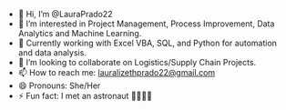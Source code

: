 - 👋 Hi, I’m @LauraPrado22
- 👀 I’m interested in Project Management, Process Improvement, Data Analytics and Machine Learning.
- 🌱 Currently working with Excel VBA, SQL, and Python for automation and data analysis.
- 💞️ I’m looking to collaborate on Logistics/Supply Chain Projects.
- 📫 How to reach me: lauralizethprado22@gmail.com
- 😄 Pronouns: She/Her
- ⚡ Fun fact: I met an astronaut 🧑🏼‍🚀✨ 

<!---
LauraPrado22/LauraPrado22 is a ✨ special ✨ repository because its `README.md` (this file) appears on your GitHub profile.
You can click the Preview link to take a look at your changes.
--->
